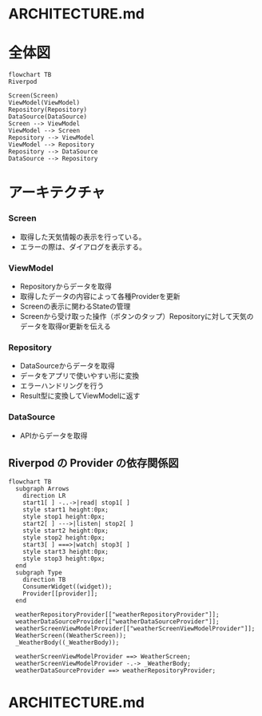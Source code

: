 # ARCHITECTURE.md

# 全体図

```mermaid
flowchart TB
Riverpod

Screen(Screen)
ViewModel(ViewModel)
Repository(Repository)
DataSource(DataSource)
Screen --> ViewModel
ViewModel --> Screen
Repository --> ViewModel
ViewModel --> Repository
Repository --> DataSource
DataSource --> Repository
```

# アーキテクチャ

### Screen

- 取得した天気情報の表示を行っている。
- エラーの際は、ダイアログを表示する。

### ViewModel

- Repositoryからデータを取得
- 取得したデータの内容によって各種Providerを更新
- Screenの表示に関わるStateの管理
- Screenから受け取った操作（ボタンのタップ）Repositoryに対して天気のデータを取得or更新を伝える

### Repository

- DataSourceからデータを取得
- データをアプリで使いやすい形に変換
- エラーハンドリングを行う
- Result型に変換してViewModelに返す

### DataSource

- APIからデータを取得

## Riverpod の Provider の依存関係図

```mermaid
flowchart TB
  subgraph Arrows
    direction LR
    start1[ ] -..->|read| stop1[ ]
    style start1 height:0px;
    style stop1 height:0px;
    start2[ ] --->|listen| stop2[ ]
    style start2 height:0px;
    style stop2 height:0px;
    start3[ ] ===>|watch| stop3[ ]
    style start3 height:0px;
    style stop3 height:0px;
  end
  subgraph Type
    direction TB
    ConsumerWidget((widget));
    Provider[[provider]];
  end

  weatherRepositoryProvider[["weatherRepositoryProvider"]];
  weatherDataSourceProvider[["weatherDataSourceProvider"]];
  weatherScreenViewModelProvider[["weatherScreenViewModelProvider"]];
  WeatherScreen((WeatherScreen));
  _WeatherBody((_WeatherBody));

  weatherScreenViewModelProvider ==> WeatherScreen;
  weatherScreenViewModelProvider -.-> _WeatherBody;
  weatherDataSourceProvider ==> weatherRepositoryProvider;

```

# ARCHITECTURE.md